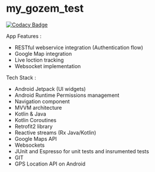 # my_gozem_test

[![Codacy Badge](https://api.codacy.com/project/badge/Grade/c10172321b9545cc8576ee7944f53166)](https://app.codacy.com/gh/fabricethilaw/my_gozem_test?utm_source=github.com&utm_medium=referral&utm_content=fabricethilaw/my_gozem_test&utm_campaign=Badge_Grade_Settings)

 App Features :
- RESTful webservice integration (Authentication flow)
- Google Map integration
- Live loction tracking
- Websocket implementation

Tech Stack :
- Android Jetpack (UI widgets)
- Android Runtime Permissions management
- Navigation component
- MVVM architecture 
- Kotlin & Java
- Kotlin Coroutines 
- Retrofit2 library
- Reactive streams (Rx Java/Kotlin)
- Google Maps API
- Websockets
- JUnit and Espresso for unit tests and insrumented tests
- GIT
- GPS Location API on Android
